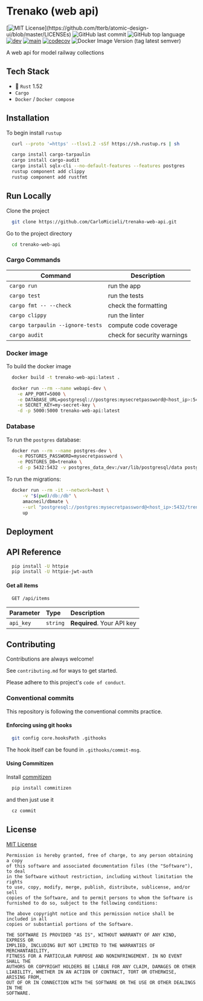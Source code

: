 # Trenako (web api)

[![MIT License](https://img.shields.io/apm/l/atomic-design-ui.svg?)](https://github.com/tterb/atomic-design-ui/blob/master/LICENSEs)
![GitHub last commit](https://img.shields.io/github/last-commit/CarloMicieli/trenako-web-api)
![GitHub top language](https://img.shields.io/github/languages/top/CarloMicieli/trenako-web-api)
[![dev](https://github.com/CarloMicieli/trenako-web-api/actions/workflows/dev.yml/badge.svg)](https://github.com/CarloMicieli/trenako-web-api/actions/workflows/dev.yml)
[![main](https://github.com/CarloMicieli/trenako-web-api/actions/workflows/main.yml/badge.svg)](https://github.com/CarloMicieli/trenako-web-api/actions/workflows/main.yml)
[![codecov](https://codecov.io/gh/CarloMicieli/trenako-web-api/branch/main/graph/badge.svg?token=D01ZSPN6UR)](https://codecov.io/gh/CarloMicieli/trenako-web-api)
![Docker Image Version (tag latest semver)](https://img.shields.io/docker/v/carlomicieli/trenako-web-api/latest?style=plastic)

A web api for model railway collections

## Tech Stack

* 🦀 `Rust` 1.52
* `Cargo`
* `Docker` / `Docker compose`

## Installation 

To begin install `rustup`

```bash
  curl --proto '=https' --tlsv1.2 -sSf https://sh.rustup.rs | sh
```

```bash
  cargo install cargo-tarpaulin
  cargo install cargo-audit
  cargo install sqlx-cli --no-default-features --features postgres
  rustup component add clippy
  rustup component add rustfmt
```

## Run Locally

Clone the project

```bash
  git clone https://github.com/CarloMicieli/trenako-web-api.git
```

Go to the project directory

```bash
  cd trenako-web-api
```

### Cargo Commands

|        Command                  | Description                |
|---------------------------------|----------------------------|
|`cargo run`                      |run the app                 |
|`cargo test`                     |run the tests               |
|`cargo fmt -- --check`           |check the formatting        |
|`cargo clippy`                   |run the linter              |
|`cargo tarpaulin --ignore-tests` |compute code coverage       |
|`cargo audit`                    |check for security warnings |

### Docker image

To build the docker image

```bash
  docker build -t trenako-web-api:latest .
```

```bash
  docker run --rm --name webapi-dev \
    -e APP_PORT=5000 \
    -e DATABASE_URL=postgresql://postgres:mysecretpassword@<host_ip>:5432/trenako \
    -e SECRET_KEY=my-secret-key \
    -d -p 5000:5000 trenako-web-api:latest
```

### Database

To run the `postgres` database:

```bash
  docker run --rm --name postgres-dev \
    -e POSTGRES_PASSWORD=mysecretpassword \
    -e POSTGRES_DB=trenako \
    -d -p 5432:5432 -v postgres_data_dev:/var/lib/postgresql/data postgres
```

To run the migrations:

```bash
  docker run --rm -it --network=host \
      -v "$(pwd)/db:/db" \
      amacneil/dbmate \
      --url "postgresql://postgres:mysecretpassword@<host_ip>:5432/trenako?sslmode=disable" \
      up
```

## Deployment

## API Reference

```bash
  pip install -U httpie
  pip install -U httpie-jwt-auth
```

#### Get all items

```http
  GET /api/items
```

| Parameter | Type     | Description                |
| :-------- | :------- | :------------------------- |
| `api_key` | `string` | **Required**. Your API key |
  
## Contributing

Contributions are always welcome!

See `contributing.md` for ways to get started.

Please adhere to this project's `code of conduct`.
  
### Conventional commits

This repository is following the conventional commits practice.

#### Enforcing using git hooks

```bash
  git config core.hooksPath .githooks
```

The hook itself can be found in `.githooks/commit-msg`.

#### Using Commitizen

Install [commitizen](https://github.com/commitizen-tools/commitizen)

```bash
  pip install commitizen
```

and then just use it

```bash
  cz commit
```

## License

[MIT License](https://choosealicense.com/licenses/mit/)

```
Permission is hereby granted, free of charge, to any person obtaining a copy
of this software and associated documentation files (the "Software"), to deal
in the Software without restriction, including without limitation the rights
to use, copy, modify, merge, publish, distribute, sublicense, and/or sell
copies of the Software, and to permit persons to whom the Software is
furnished to do so, subject to the following conditions:

The above copyright notice and this permission notice shall be included in all
copies or substantial portions of the Software.

THE SOFTWARE IS PROVIDED "AS IS", WITHOUT WARRANTY OF ANY KIND, EXPRESS OR
IMPLIED, INCLUDING BUT NOT LIMITED TO THE WARRANTIES OF MERCHANTABILITY,
FITNESS FOR A PARTICULAR PURPOSE AND NONINFRINGEMENT. IN NO EVENT SHALL THE
AUTHORS OR COPYRIGHT HOLDERS BE LIABLE FOR ANY CLAIM, DAMAGES OR OTHER
LIABILITY, WHETHER IN AN ACTION OF CONTRACT, TORT OR OTHERWISE, ARISING FROM,
OUT OF OR IN CONNECTION WITH THE SOFTWARE OR THE USE OR OTHER DEALINGS IN THE
SOFTWARE.
```